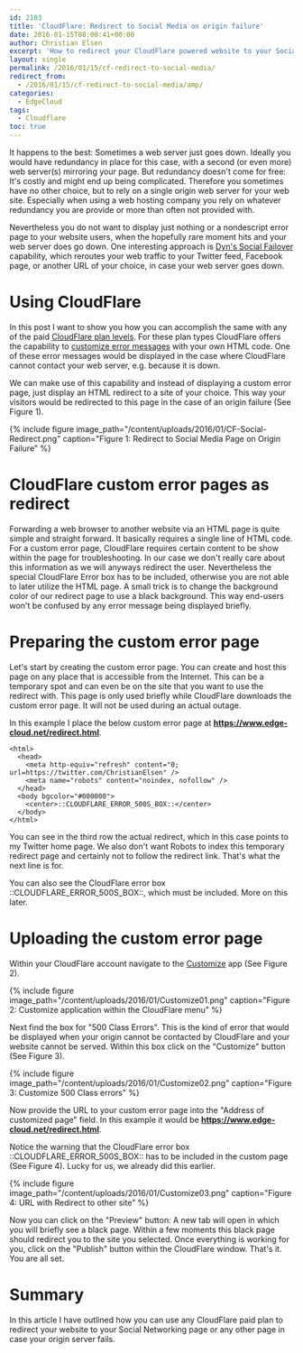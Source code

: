 ```yaml
---
id: 2103
title: 'CloudFlare: Redirect to Social Media on origin failure'
date: 2016-01-15T08:00:41+00:00
author: Christian Elsen
excerpt: 'How to redirect your CloudFlare powered website to your Social Media site, when the origin has failed. '
layout: single
permalink: /2016/01/15/cf-redirect-to-social-media/
redirect_from:
  - /2016/01/15/cf-redirect-to-social-media/amp/
categories:
  - EdgeCloud
tags:
  - Cloudflare
toc: true
---
```

It happens to the best: Sometimes a web server just goes down. Ideally you would have redundancy in place for this case, with a second (or even more) web server(s) mirroring your page. But redundancy doesn't come for free: It's costly and might end up being complicated. Therefore you sometimes have no other choice, but to rely on a single origin web server for your web site. Especially when using a web hosting company you rely on whatever redundancy you are provide or more than often not provided with.

Nevertheless you do not want to display just nothing or a nondescript error page to your website users, when the hopefully rare moment hits and your web server does go down. One interesting approach is [Dyn's Social Failover](https://help.dyn.com/understanding-social-failover/) capability, which reroutes your web traffic to your Twitter feed, Facebook page, or another URL of your choice, in case your web server goes down.

# Using CloudFlare

In this post I want to show you how you can accomplish the same with any of the paid [CloudFlare plan levels](https://www.cloudflare.com/plans/). For these plan types CloudFlare offers the capability to [customize error messages](https://support.cloudflare.com/hc/en-us/articles/200172706-How-do-I-customize-CloudFlare-error-pages-) with your own HTML code. One of these error messages would be displayed in the case where CloudFlare cannot contact your web server, e.g. because it is down.

We can make use of this capability and instead of displaying a custom error page, just display an HTML redirect to a site of your choice. This way your visitors would be redirected to this page in the case of an origin failure (See Figure 1).

{% include figure image_path="/content/uploads/2016/01/CF-Social-Redirect.png" caption="Figure 1: Redirect to Social Media Page on Origin Failure" %}

# CloudFlare custom error pages as redirect

Forwarding a web browser to another website via an HTML page is quite simple and straight forward. It basically requires a single line of HTML code. For a custom error page, CloudFlare requires certain content to be show within the page for troubleshooting. In our case we don't really care about this information as we will anyways redirect the user. Nevertheless the special CloudFlare Error box has to be included, otherwise you are not able to later utilize the HTML page. A small trick is to change the background color of our redirect page to use a black background. This way end-users won't be confused by any error message being displayed briefly.

# Preparing the custom error page

Let's start by creating the custom error page. You can create and host this page on any place that is accessible from the Internet. This can be a temporary spot and can even be on the site that you want to use the redirect with. This page is only used briefly while CloudFlare downloads the custom error page. It will not be used during an actual outage.

In this example I place the below custom error page at **https://www.edge-cloud.net/redirect.html**.

    <html>
      <head>
        <meta http-equiv="refresh" content="0; url=https://twitter.com/ChristianElsen" />
        <meta name="robots" content="noindex, nofollow" />
      </head>
      <body bgcolor="#000000">
        <center>::CLOUDFLARE_ERROR_500S_BOX::</center>
      </body>
    </html>

You can see in the third row the actual redirect, which in this case points to my Twitter home page. We also don't want Robots to index this temporary redirect page and certainly not to follow the redirect link. That's what the next line is for.

You can also see the CloudFlare error box ::CLOUDFLARE\_ERROR\_500S_BOX::, which must be included. More on this later.

# Uploading the custom error page

Within your CloudFlare account navigate to the [Customize](https://www.cloudflare.com/a/customization) app (See Figure 2).

{% include figure image_path="/content/uploads/2016/01/Customize01.png" caption="Figure 2: Customize application within the CloudFlare menu" %}

Next find the box for "500 Class Errors". This is the kind of error that would be displayed when your origin cannot be contacted by CloudFlare and your website cannot be served. Within this box click on the "Customize" button (See Figure 3).

{% include figure image_path="/content/uploads/2016/01/Customize02.png" caption="Figure 3: Customize 500 Class errors" %}

Now provide the URL to your custom error page into the "Address of customized page" field. In this example it would be **https://www.edge-cloud.net/redirect.html**.

Notice the warning that the CloudFlare error box ::CLOUDFLARE\_ERROR\_500S_BOX:: has to be included in the custom page (See Figure 4). Lucky for us, we already did this earlier.

{% include figure image_path="/content/uploads/2016/01/Customize03.png" caption="Figure 4: URL with Redirect to other site" %}

Now you can click on the "Preview" button: A new tab will open in which you will briefly see a black page. Within a few moments this black page should redirect you to the site you selected. Once everything is working for you, click on the "Publish" button within the CloudFlare window. That's it. You are all set.

# Summary

In this article I have outlined how you can use any CloudFlare paid plan to redirect your website to your Social Networking page or any other page in case your origin server fails.

